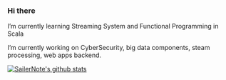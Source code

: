 ### Hi there 

I’m currently learning Streaming System and Functional Programming in Scala
<!-- I’m currently learning windows-kernel-exploit and reverse-engineer-tool.   -->
I’m currently working on CyberSecurity, big data components, steam processing, web apps backend.

<!-- [![trophy](https://github-profile-trophy.vercel.app/?username=EurusEurus&theme=oldie&row=1&column=6)](https://github.com/EurusEurus/github-profile-trophy) -->


<!--
**SailerNote/SailerNote** is a ✨ _special_ ✨ repository because its `README.md` (this file) appears on your GitHub profile.

Here are some ideas to get you started:

- 🔭 I’m currently working on ...
- 🌱 I’m currently learning ...
- 👯 I’m looking to collaborate on ...
- 🤔 I’m looking for help with ...
- 💬 Ask me about ...
- 📫 How to reach me: ...
- 😄 Pronouns: ...
- ⚡ Fun fact: ...
-->
[![SailerNote's github stats](https://github-readme-stats.vercel.app/api?username=EurusEurus)](https://github.com/anuraghazra/github-readme-stats)
<!-- ![SailerNote's codewars badges](https://www.codewars.com/users/Yansy/badges/micro) -->

